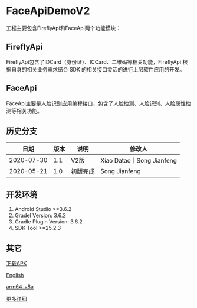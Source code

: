 # FaceApiDemoV2 
工程主要包含FireflyApi和FaceApi两个功能模块：




## FireflyApi
FireflyApi包含了IDCard（身份证）、ICCard、二维码等相关功能，FireflyApi  根据自身的相关业务需求结合 SDK 的相关接口灵活的进行上层软件应用的开发。




## FaceApi
FaceApi主要是人脸识别应用编程接口，包含了人脸检测、人脸识别、人脸属性检测等相关功能。



## 历史分支
|  日期   | 版本  | 说明  |修改人  |
|  ----  | ----  | ----  | ----  |
| 2020-07-30  | 1.1 | V2版 |Xiao Datao｜Song Jianfeng |
| 2020-05-21  | 1.0 | 初版完成 |Song Jianfeng |




## 开发环境

1. Android Studio >=3.6.2
2. Gradel Version: 3.6.2
3. Gradle Plugin Version: 3.6.2
4. SDK Tool >=25.2.3




## 其它
[下载APK](doc/FaceApiDemoV2.apk)


[English](README_EN.md)


[arm64-v8a](../tree/arm64-v8a)


[更多详细](doc)